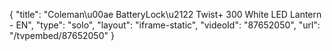 {
    "title": "Coleman\u00ae BatteryLock\u2122 Twist+ 300 White LED Lantern - EN",
    "type": "solo",
    "layout": "iframe-static",
    "videoId": "87652050",
    "url": "\/tvpembed\/87652050"
}